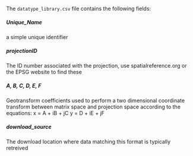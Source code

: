 The `datatype_library.csv` file contains the following fields:
##### Unique_Name
a simple unique identifier
##### projectionID
The ID number associated with the projection, use spatialreference.org or the EPSG website to find these
##### A, B, C, D, E, F
Geotransform coefficients used to perform a two dimensional coordinate transform between matrix space and projection space according to the equations:
            x = A + iB + jC
            y = D + iE + jF

##### download_source
The download location where data matching this format is typically retreived
